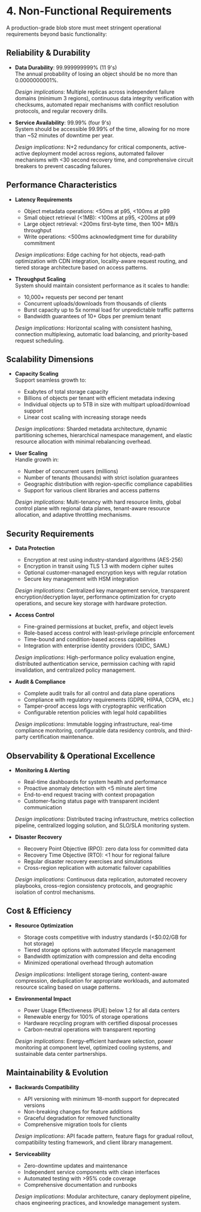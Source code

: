 # 4. Non-Functional Requirements

A production-grade blob store must meet stringent operational requirements beyond basic functionality:

## Reliability & Durability

- **Data Durability**: 99.999999999% (11 9's)  
  The annual probability of losing an object should be no more than 0.0000000001%.
  
  *Design implications*: Multiple replicas across independent failure domains (minimum 3 regions), continuous data integrity verification with checksums, automated repair mechanisms with conflict resolution protocols, and regular recovery drills.

- **Service Availability**: 99.99% (four 9's)  
  System should be accessible 99.99% of the time, allowing for no more than ~52 minutes of downtime per year.
  
  *Design implications*: N+2 redundancy for critical components, active-active deployment model across regions, automated failover mechanisms with <30 second recovery time, and comprehensive circuit breakers to prevent cascading failures.

## Performance Characteristics

- **Latency Requirements**  
  - Object metadata operations: <50ms at p95, <100ms at p99
  - Small object retrieval (<1MB): <100ms at p95, <200ms at p99
  - Large object retrieval: <200ms first-byte time, then 100+ MB/s throughput
  - Write operations: <500ms acknowledgment time for durability commitment
  
  *Design implications*: Edge caching for hot objects, read-path optimization with CDN integration, locality-aware request routing, and tiered storage architecture based on access patterns.

- **Throughput Scaling**  
  System should maintain consistent performance as it scales to handle:
  - 10,000+ requests per second per tenant
  - Concurrent uploads/downloads from thousands of clients
  - Burst capacity up to 5x normal load for unpredictable traffic patterns
  - Bandwidth guarantees of 10+ Gbps per premium tenant
  
  *Design implications*: Horizontal scaling with consistent hashing, connection multiplexing, automatic load balancing, and priority-based request scheduling.

## Scalability Dimensions

- **Capacity Scaling**  
  Support seamless growth to:
  - Exabytes of total storage capacity
  - Billions of objects per tenant with efficient metadata indexing
  - Individual objects up to 5TB in size with multipart upload/download support
  - Linear cost scaling with increasing storage needs
  
  *Design implications*: Sharded metadata architecture, dynamic partitioning schemes, hierarchical namespace management, and elastic resource allocation with minimal rebalancing overhead.

- **User Scaling**  
  Handle growth in:
  - Number of concurrent users (millions)
  - Number of tenants (thousands) with strict isolation guarantees
  - Geographic distribution with region-specific compliance capabilities
  - Support for various client libraries and access patterns
  
  *Design implications*: Multi-tenancy with hard resource limits, global control plane with regional data planes, tenant-aware resource allocation, and adaptive throttling mechanisms.

## Security Requirements

- **Data Protection**  
  - Encryption at rest using industry-standard algorithms (AES-256)
  - Encryption in transit using TLS 1.3 with modern cipher suites
  - Optional customer-managed encryption keys with regular rotation
  - Secure key management with HSM integration
  
  *Design implications*: Centralized key management service, transparent encryption/decryption layer, performance optimization for crypto operations, and secure key storage with hardware protection.

- **Access Control**  
  - Fine-grained permissions at bucket, prefix, and object levels
  - Role-based access control with least-privilege principle enforcement
  - Time-bound and condition-based access capabilities
  - Integration with enterprise identity providers (OIDC, SAML)
  
  *Design implications*: High-performance policy evaluation engine, distributed authentication service, permission caching with rapid invalidation, and centralized policy management.

- **Audit & Compliance**  
  - Complete audit trails for all control and data plane operations
  - Compliance with regulatory requirements (GDPR, HIPAA, CCPA, etc.)
  - Tamper-proof access logs with cryptographic verification
  - Configurable retention policies with legal hold capabilities
  
  *Design implications*: Immutable logging infrastructure, real-time compliance monitoring, configurable data residency controls, and third-party certification maintenance.

## Observability & Operational Excellence

- **Monitoring & Alerting**  
  - Real-time dashboards for system health and performance
  - Proactive anomaly detection with <5 minute alert time
  - End-to-end request tracing with context propagation
  - Customer-facing status page with transparent incident communication
  
  *Design implications*: Distributed tracing infrastructure, metrics collection pipeline, centralized logging solution, and SLO/SLA monitoring system.

- **Disaster Recovery**  
  - Recovery Point Objective (RPO): zero data loss for committed data
  - Recovery Time Objective (RTO): <1 hour for regional failure
  - Regular disaster recovery exercises and simulations
  - Cross-region replication with automatic failover capabilities
  
  *Design implications*: Continuous data replication, automated recovery playbooks, cross-region consistency protocols, and geographic isolation of control mechanisms.

## Cost & Efficiency

- **Resource Optimization**  
  - Storage costs competitive with industry standards (<$0.02/GB for hot storage)
  - Tiered storage options with automated lifecycle management
  - Bandwidth optimization with compression and delta encoding
  - Minimized operational overhead through automation
  
  *Design implications*: Intelligent storage tiering, content-aware compression, deduplication for appropriate workloads, and automated resource scaling based on usage patterns.

- **Environmental Impact**  
  - Power Usage Effectiveness (PUE) below 1.2 for all data centers
  - Renewable energy for 100% of storage operations
  - Hardware recycling program with certified disposal processes
  - Carbon-neutral operations with transparent reporting
  
  *Design implications*: Energy-efficient hardware selection, power monitoring at component level, optimized cooling systems, and sustainable data center partnerships.

## Maintainability & Evolution

- **Backwards Compatibility**
  - API versioning with minimum 18-month support for deprecated versions
  - Non-breaking changes for feature additions
  - Graceful degradation for removed functionality
  - Comprehensive migration tools for clients
  
  *Design implications*: API facade pattern, feature flags for gradual rollout, compatibility testing framework, and client library management.

- **Serviceability**
  - Zero-downtime updates and maintenance
  - Independent service components with clean interfaces
  - Automated testing with >95% code coverage
  - Comprehensive documentation and runbooks
  
  *Design implications*: Modular architecture, canary deployment pipeline, chaos engineering practices, and knowledge management system.
